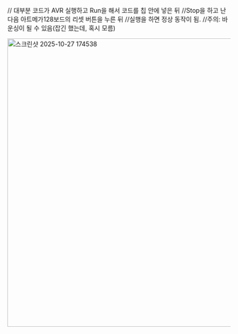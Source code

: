 // 대부분 코드가 AVR 실행하고 Run을 해서 코드를 칩 안에 넣은 뒤 
//Stop을 하고 난 다음 아트메가128보드의 리셋 버튼을 누른 뒤 
//실행을 하면 정상 동작이 됨.
//주의: 바운싱이 될 수 있음(잡긴 했는데, 혹시 모름)

<img width="892" height="652" alt="스크린샷 2025-10-27 174538" src="https://github.com/user-attachments/assets/d8ea090b-59c0-4567-97f6-e0bb7b89333c" />
